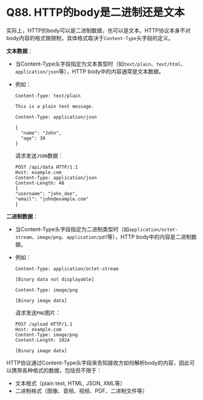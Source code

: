 

# Q88. HTTP的body是二进制还是文本

实际上，HTTP的body可以是二进制数据，也可以是文本。HTTP协议本身不对body内容的格式做限制，具体格式取决于`Content-Type`头字段的定义。

**文本数据**：

- 当Content-Type头字段指定为文本类型时（如`text/plain`、`text/html`、`application/json`等），HTTP body中的内容通常是文本数据。

- 例如：

  ```http
  Content-Type: text/plain
  
  This is a plain text message.
  ```

  ```http
  Content-Type: application/json
  
  {
    "name": "John",
    "age": 30
  }
  ```

  请求发送`JSON`数据：

  ``` http
  POST /api/data HTTP/1.1
  Host: example.com
  Content-Type: application/json
  Content-Length: 48
  {
  "username": "john_doe",
  "email": "john@example.com"
  }
  ```

  

**二进制数据**：

- 当Content-Type头字段指定为二进制类型时（如`application/octet-stream`、`image/png`、`application/pdf`等），HTTP body中的内容是二进制数据。

- 例如：

  ```http
  Content-Type: application/octet-stream
  
  [Binary data not displayable]
  ```

  ```http
  Content-Type: image/png
  
  [Binary image data]
  ```

  请求发送`PNG`图片：

  ```http
  POST /upload HTTP/1.1
  Host: example.com
  Content-Type: image/png
  Content-Length: 1024
  
  [Binary image data]
  ```

  

HTTP协议通过Content-Type头字段来告知接收方如何解析body的内容，因此可以携带各种格式的数据，包括但不限于：

- 文本格式（plain text, HTML, JSON, XML等）
- 二进制格式（图像、音频、视频、PDF、二进制文件等）